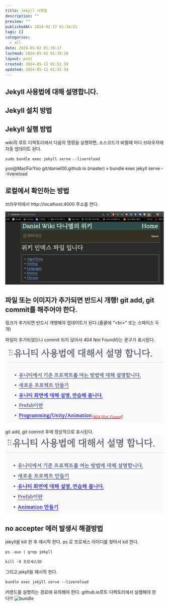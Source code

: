 ```yaml
---
title: Jekyll 사용법
description: ""
preview: ""
publishedAt: 2024-02-17 01:34:21
tags: []
categories:
  - all
date: 2024-05-02 01:39:17
lastmod: 2024-05-02 01:39:20
layout: post
created: 2024-05-12 01:52.59
updated: 2024-05-12 01:52.59
---
```


## Jekyll 사용법에 대해 설명합니다.

## Jekyll 설치 방법



## Jekyll 실행 방법
wiki의 루트 디렉토리에서 다음의 명령을 실행하면,  소스코드가 바뀔때 마다 브라우저에 자동 업데이트 된다.  
```
sudo bundle exec jekyll serve --livereload  
```    

yoo@MacForYoo git/daniel00.github.io (master) » bundle exec jekyll serve --livereload  


## 로컬에서 확인하는 방법
브라우저에서 http://localhost:4000 주소를 연다.  

![localhost](../assets/localhost.png)

<!-- *** -->  
<!-- 중요! 내용이 추가되면 반드시 "개행"을 시켜야 로컬호스트 뷰에 반영이 된다!!!!!! -->
<!-- *** -->  

<!-- 아래처럼 리스트에 Prefab링크를 추가하였으나 로컬뷰에는 업데이트가 되지 않는다. -->

<!-- 코드에 리스트를 추가 하였다. -->
<!-- ![addorg](../assets/img/addorg.png) -->

<!-- 그런데 로컬뷰에는 반영되지 않는다. -->
<!-- ![errorupdate](../assets/img/errorupdate.png) -->

## 파일 또는 이미지가 추가되면 반드시 개행! git add, git commit를 해주어야 한다.
링크가 추가되면 반드시 개행해야 업데이트가 된다.(줄끝에 "\<br\>" 또는 스페이스 두개)  

파일이 추가되었으나 commit 되지 않아서 404 Not Found라는 문구가 표시된다.

![404notfound](../assets/404notfound.png)

git add, git commit 후에 정상적으로 표시된다.
![addok](../assets/addok.png)

## no accepter 에러 발생시 해결방법
jekyll을 kill 한 후 재시작 한다.
ps 로 프로세스 아이디를 찾아서 kill 한다.

```
ps -aux | grep jekyll
```

```
kill -9 프로세스ID
```

그리고 jekyll을 재시작 한다.  
```
bundle exec jekyll serve --livereload  
```    
커맨드를 실행하는 경로에 유의해야 한다.
github.io루트 디렉토리에서 실행해야 한다!!!
![bundle](../assets/img/bundle.png)

